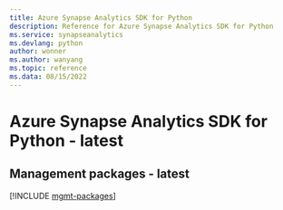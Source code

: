 ```yaml
---
title: Azure Synapse Analytics SDK for Python
description: Reference for Azure Synapse Analytics SDK for Python
ms.service: synapseanalytics
ms.devlang: python
author: wonner
ms.author: wanyang
ms.topic: reference
ms.data: 08/15/2022
---
```

# Azure Synapse Analytics SDK for Python - latest

## Management packages - latest
[!INCLUDE [mgmt-packages](synapse-analytics-mgmt-index.md)]